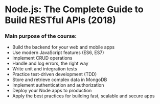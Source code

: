 # Node.js: The Complete Guide to Build RESTful APIs (2018)

### Main purpose of the course:

- Build the backend for your web and mobile apps
- Use modern JavaScript features (ES6, ES7)
- Implement CRUD operations
- Handle and log errors, the right way
- Write unit and integration tests
- Practice test-driven development (TDD)
- Store and retrieve complex data in MongoDB
- Implement authentication and authorization
- Deploy your Node apps to production
- Apply the best practices for building fast, scalable and secure apps
